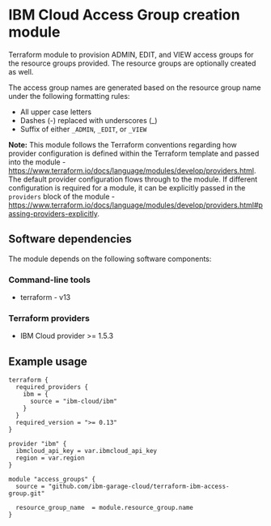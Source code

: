 # IBM Cloud Access Group creation module

Terraform module to provision ADMIN, EDIT, and VIEW access groups for the resource groups provided. The resource groups are optionally created as well.

The access group names are generated based on the resource group name under the following formatting rules:

- All upper case letters
- Dashes (-) replaced with underscores (_)
- Suffix of either `_ADMIN`, `_EDIT`, or `_VIEW`

**Note:** This module follows the Terraform conventions regarding how provider configuration is defined within the Terraform template and passed into the module - https://www.terraform.io/docs/language/modules/develop/providers.html. The default provider configuration flows through to the module. If different configuration is required for a module, it can be explicitly passed in the `providers` block of the module - https://www.terraform.io/docs/language/modules/develop/providers.html#passing-providers-explicitly.

## Software dependencies

The module depends on the following software components:

### Command-line tools

- terraform - v13

### Terraform providers

- IBM Cloud provider >= 1.5.3

## Example usage

```hcl-terraform
terraform {
  required_providers {
    ibm = {
      source = "ibm-cloud/ibm"
    }
  }
  required_version = ">= 0.13"
}

provider "ibm" {
  ibmcloud_api_key = var.ibmcloud_api_key
  region = var.region
}

module "access_groups" {
  source = "github.com/ibm-garage-cloud/terraform-ibm-access-group.git"
  
  resource_group_name  = module.resource_group.name
}
```

